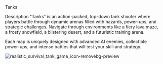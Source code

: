 Tanks

Description
"Tanks" is an action-packed, top-down tank shooter where players battle through dynamic arenas filled with hazards, power-ups, and strategic challenges. Navigate through environments like a fiery lava maze, a frosty snowfield, a blistering desert, and a futuristic training arena.

Each map is uniquely designed with advanced AI enemies, collectible power-ups, and intense battles that will test your skill and strategy.

![realistic_survival_tank_game_icon-removebg-preview](https://github.com/user-attachments/assets/f82fbcdd-6e0c-43bb-a455-17f1cd75ba89)

